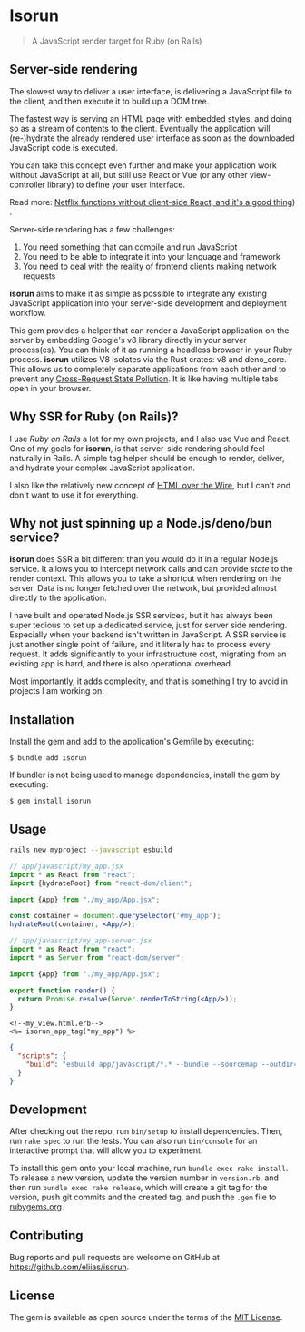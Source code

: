 # Isorun

> A JavaScript render target for Ruby (on Rails)

## Server-side rendering

The slowest way to deliver a user interface, is delivering a JavaScript file
to the client, and then execute it to build up a DOM tree.

The fastest way is serving an HTML page with embedded styles, and doing so as a
stream of contents to the client. Eventually the application will (re-)hydrate
the already rendered user interface as soon as the downloaded JavaScript code
is executed.

You can take this concept even further and make your application work without
JavaScript at all, but still use React or Vue (or any other view-controller
library) to define your user interface.

Read
more: [Netflix functions without client-side React, and it's a good thing](https://jakearchibald.com/2017/netflix-and-react/))
.

Server-side rendering has a few challenges:

1. You need something that can compile and run JavaScript
2. You need to be able to integrate it into your language and framework
3. You need to deal with the reality of frontend clients making network requests

**isorun** aims to make it as simple as possible to integrate any existing
JavaScript application into your server-side development and deployment
workflow.

This gem provides a helper that can render a JavaScript application on the
server by embedding Google's v8 library directly in your server process(es).
You can think of it as running a headless browser in your Ruby process.
**isorun** utilizes V8 Isolates via the Rust crates: v8 and deno_core. This
allows us to completely separate applications from each other and to prevent
any [Cross-Request State Pollution](https://vuejs.org/guide/scaling-up/ssr.html#cross-request-state-pollution).
It is like having multiple tabs open in your browser.

## Why SSR for Ruby (on Rails)?

I use *Ruby on Rails* a lot for my own projects, and I also use Vue and React.
One of my goals for **isorun**, is that server-side rendering should feel
naturally in Rails. A simple tag helper should be enough to render, deliver,
and hydrate your complex JavaScript application.

I also like the relatively new concept of
[HTML over the Wire](https://hotwired.dev/), but I can't and don't want to use
it for everything.

## Why not just spinning up a Node.js/deno/bun service?

**isorun** does SSR a bit different than you would do it in a regular Node.js
service. It allows you to intercept network calls and can provide *state* to
the render context. This allows you to take a shortcut when rendering on the
server. Data is no longer fetched over the network, but provided almost directly
to the application.

I have built and operated Node.js SSR services, but it has always been super
tedious to set up a dedicated service, just for server side rendering.
Especially when your backend isn't written in JavaScript. A SSR service is just
another single point of failure, and it literally has to process every request.
It adds significantly to your infrastructure cost, migrating from an existing
app is hard, and there is also operational overhead.

Most importantly, it adds complexity, and that is something I try to avoid in
projects I am working on.

## Installation

Install the gem and add to the application's Gemfile by executing:

    $ bundle add isorun

If bundler is not being used to manage dependencies, install the gem by
executing:

    $ gem install isorun

## Usage

```bash
rails new myproject --javascript esbuild
```

```jsx
// app/javascript/my_app.jsx
import * as React from "react";
import {hydrateRoot} from "react-dom/client";

import {App} from "./my_app/App.jsx";

const container = document.querySelector('#my_app');
hydrateRoot(container, <App/>);

```

```jsx
// app/javascript/my_app-server.jsx
import * as React from "react";
import * as Server from "react-dom/server";

import {App} from "./my_app/App.jsx";

export function render() {
  return Promise.resolve(Server.renderToString(<App/>));
}
```

```erb
<!--my_view.html.erb-->
<%= isorun_app_tag("my_app") %>
```

```json
{
  "scripts": {
    "build": "esbuild app/javascript/*.* --bundle --sourcemap --outdir=app/assets/builds --public-path=assets --format=esm"
  }
}
```

## Development

After checking out the repo, run `bin/setup` to install dependencies. Then, run
`rake spec` to run the tests. You can also run `bin/console` for an interactive
prompt that will allow you to experiment.

To install this gem onto your local machine, run `bundle exec rake install`. To
release a new version, update the version number in `version.rb`, and then run
`bundle exec rake release`, which will create a git tag for the version, push
git commits and the created tag, and push the `.gem` file to
[rubygems.org](https://rubygems.org).

## Contributing

Bug reports and pull requests are welcome on GitHub at
https://github.com/eliias/isorun.

## License

The gem is available as open source under the terms of the
[MIT License](https://opensource.org/licenses/MIT).

